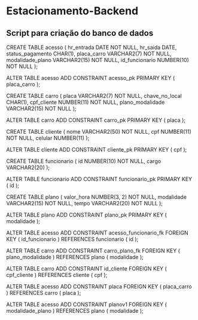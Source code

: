 # Estacionamento-Backend


## Script para criação do banco de dados

CREATE TABLE acesso (
    hr_entrada       DATE NOT NULL,
    hr_saida         DATE,
    status_pagamento CHAR(1),
    placa_carro      VARCHAR2(7) NOT NULL,
    modalidade_plano VARCHAR2(15) NOT NULL,
    id_funcionario   NUMBER(10) NOT NULL
);

ALTER TABLE acesso ADD CONSTRAINT acesso_pk PRIMARY KEY ( placa_carro );

CREATE TABLE carro (
    placa            VARCHAR2(7) NOT NULL,
    chave_no_local   CHAR(1),
    cpf_cliente      NUMBER(11) NOT NULL,
    plano_modalidade VARCHAR2(15) NOT NULL
);

ALTER TABLE carro ADD CONSTRAINT carro_pk PRIMARY KEY ( placa );

CREATE TABLE cliente (
    nome    VARCHAR2(50) NOT NULL,
    cpf     NUMBER(11) NOT NULL,
    celular NUMBER(11)
);

ALTER TABLE cliente ADD CONSTRAINT cliente_pk PRIMARY KEY ( cpf );

CREATE TABLE funcionario (
    id    NUMBER(10) NOT NULL,
    cargo VARCHAR2(20)
);

ALTER TABLE funcionario ADD CONSTRAINT funcionario_pk PRIMARY KEY ( id );

CREATE TABLE plano (
    valor_hora NUMBER(3, 2) NOT NULL,
    modalidade VARCHAR2(15) NOT NULL,
    tempo      VARCHAR2(20) NOT NULL
);

ALTER TABLE plano ADD CONSTRAINT plano_pk PRIMARY KEY ( modalidade );

ALTER TABLE acesso
    ADD CONSTRAINT acesso_funcionario_fk FOREIGN KEY ( id_funcionario )
        REFERENCES funcionario ( id );

ALTER TABLE carro
    ADD CONSTRAINT carro_plano_fk FOREIGN KEY ( plano_modalidade )
        REFERENCES plano ( modalidade );

ALTER TABLE carro
    ADD CONSTRAINT id_cliente FOREIGN KEY ( cpf_cliente )
        REFERENCES cliente ( cpf );

ALTER TABLE acesso
    ADD CONSTRAINT placa FOREIGN KEY ( placa_carro )
        REFERENCES carro ( placa );

ALTER TABLE acesso
    ADD CONSTRAINT planov1 FOREIGN KEY ( modalidade_plano )
        REFERENCES plano ( modalidade );
